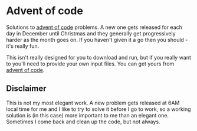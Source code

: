# Advent of code

Solutions to [advent of code](https://adventofcode.com) problems. A new one gets released for each day in December until Christmas and they generally get progressively harder as the month goes on. If you haven't given it a go then you should - it's really fun.

This isn't really designed for you to download and run, but if you really want to you'll need to provide your own input files. You can get yours from [advent of code](https://adventofcode.com).

## Disclaimer

This is not my most elegant work. A new problem gets released at 6AM local time for me and I like to try to solve it before I go to work, so a working solution is (in this case) more important to me than an elegant one. Sometimes I come back and clean up the code, but not always.
